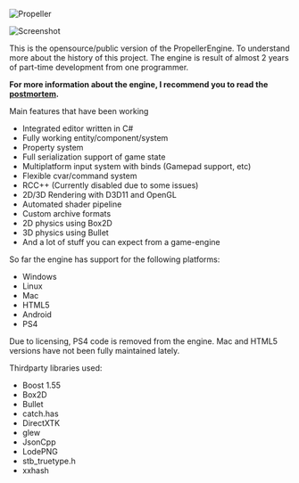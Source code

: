 ![Propeller](http://i.imgur.com/CyEu5EB.png)

![Screenshot](http://laurimakinen.net/img/propeller1.png)

This is the opensource/public version of the PropellerEngine. To understand more about the history of this project. The engine is result of almost 2 years of part-time development from one programmer.

**For more information about the engine, I recommend you to read the [postmortem](http://devblog.laurimakinen.net/2016/01/propellerengine-postmortem/).**

Main features that have been working

* Integrated editor written in C#
* Fully working entity/component/system
* Property system
* Full serialization support of game state
* Multiplatform input system with binds (Gamepad support, etc)
* Flexible cvar/command system
* RCC++ (Currently disabled due to some issues)
* 2D/3D Rendering with D3D11 and OpenGL
* Automated shader pipeline
* Custom archive formats
* 2D physics using Box2D
* 3D physics using Bullet
* And a lot of stuff you can expect from a game-engine

So far the engine has support for the following platforms:

* Windows
* Linux
* Mac
* HTML5
* Android
* PS4

Due to licensing, PS4 code is removed from the engine. Mac and HTML5 versions have not been fully maintained lately.

Thirdparty libraries used:

* Boost 1.55
* Box2D
* Bullet
* catch.has
* DirectXTK
* glew
* JsonCpp
* LodePNG
* stb_truetype.h
* xxhash
